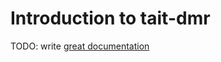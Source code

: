 # Introduction to tait-dmr

TODO: write [great documentation](http://jacobian.org/writing/what-to-write/)
